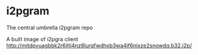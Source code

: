# i2pgram
The central umbrella i2pgram repo

A built image of i2pgra client http://mitdpvuagbbk2r6jltj4nz6lurqfwdhxb3wa4jf6nixze2snowdq.b32.i2p/
